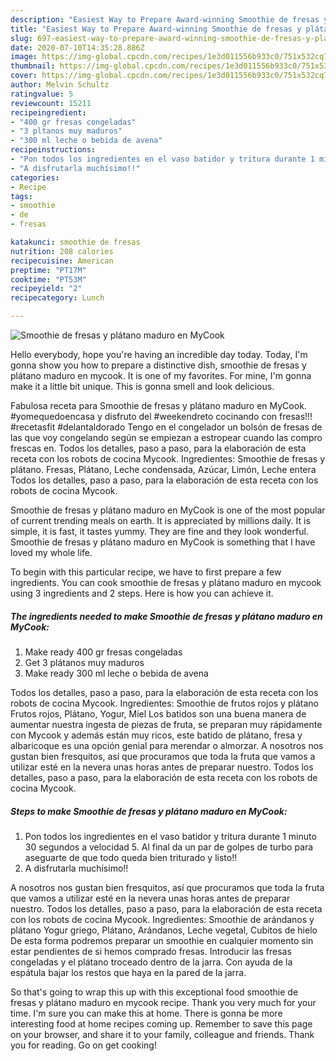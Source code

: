 ```yaml
---
description: "Easiest Way to Prepare Award-winning Smoothie de fresas y plátano maduro en MyCook"
title: "Easiest Way to Prepare Award-winning Smoothie de fresas y plátano maduro en MyCook"
slug: 697-easiest-way-to-prepare-award-winning-smoothie-de-fresas-y-platano-maduro-en-mycook
date: 2020-07-10T14:35:28.886Z
image: https://img-global.cpcdn.com/recipes/1e3d011556b933c0/751x532cq70/smoothie-de-fresas-y-platano-maduro-en-mycook-foto-principal.jpg
thumbnail: https://img-global.cpcdn.com/recipes/1e3d011556b933c0/751x532cq70/smoothie-de-fresas-y-platano-maduro-en-mycook-foto-principal.jpg
cover: https://img-global.cpcdn.com/recipes/1e3d011556b933c0/751x532cq70/smoothie-de-fresas-y-platano-maduro-en-mycook-foto-principal.jpg
author: Melvin Schultz
ratingvalue: 5
reviewcount: 15211
recipeingredient:
- "400 gr fresas congeladas"
- "3 pltanos muy maduros"
- "300 ml leche o bebida de avena"
recipeinstructions:
- "Pon todos los ingredientes en el vaso batidor y tritura durante 1 minuto 30 segundos a velocidad 5. Al final da un par de golpes de turbo para aseguarte de que todo queda bien triturado y listo!!"
- "A disfrutarla muchísimo!!"
categories:
- Recipe
tags:
- smoothie
- de
- fresas

katakunci: smoothie de fresas 
nutrition: 208 calories
recipecuisine: American
preptime: "PT17M"
cooktime: "PT53M"
recipeyield: "2"
recipecategory: Lunch

---
```



![Smoothie de fresas y plátano maduro en MyCook](https://img-global.cpcdn.com/recipes/1e3d011556b933c0/751x532cq70/smoothie-de-fresas-y-platano-maduro-en-mycook-foto-principal.jpg)

Hello everybody, hope you're having an incredible day today. Today, I'm gonna show you how to prepare a distinctive dish, smoothie de fresas y plátano maduro en mycook. It is one of my favorites. For mine, I'm gonna make it a little bit unique. This is gonna smell and look delicious.

Fabulosa receta para Smoothie de fresas y plátano maduro en MyCook. #yomequedoencasa y disfruto del #weekendreto cocinando con fresas!!! #recetasfit #delantaldorado Tengo en el congelador un bolsón de fresas de las que voy congelando según se empiezan a estropear cuando las compro frescas en. Todos los detalles, paso a paso, para la elaboración de esta receta con los robots de cocina Mycook. Ingredientes: Smoothie de fresas y plátano. Fresas, Plátano, Leche condensada, Azúcar, Limón, Leche entera Todos los detalles, paso a paso, para la elaboración de esta receta con los robots de cocina Mycook.

Smoothie de fresas y plátano maduro en MyCook is one of the most popular of current trending meals on earth. It is appreciated by millions daily. It is simple, it is fast, it tastes yummy. They are fine and they look wonderful. Smoothie de fresas y plátano maduro en MyCook is something that I have loved my whole life.


To begin with this particular recipe, we have to first prepare a few ingredients. You can cook smoothie de fresas y plátano maduro en mycook using 3 ingredients and 2 steps. Here is how you can achieve it.

<!--inarticleads1-->

##### The ingredients needed to make Smoothie de fresas y plátano maduro en MyCook:

1. Make ready 400 gr fresas congeladas
1. Get 3 plátanos muy maduros
1. Make ready 300 ml leche o bebida de avena


Todos los detalles, paso a paso, para la elaboración de esta receta con los robots de cocina Mycook. Ingredientes: Smoothie de frutos rojos y plátano Frutos rojos, Plátano, Yogur, Miel Los batidos son una buena manera de aumentar nuestra ingesta de piezas de fruta, se preparan muy rápidamente con Mycook y además están muy ricos, este batido de plátano, fresa y albaricoque es una opción genial para merendar o almorzar. A nosotros nos gustan bien fresquitos, así que procuramos que toda la fruta que vamos a utilizar esté en la nevera unas horas antes de preparar nuestro. Todos los detalles, paso a paso, para la elaboración de esta receta con los robots de cocina Mycook. 

<!--inarticleads2-->

##### Steps to make Smoothie de fresas y plátano maduro en MyCook:

1. Pon todos los ingredientes en el vaso batidor y tritura durante 1 minuto 30 segundos a velocidad 5. Al final da un par de golpes de turbo para aseguarte de que todo queda bien triturado y listo!!
1. A disfrutarla muchísimo!!


A nosotros nos gustan bien fresquitos, así que procuramos que toda la fruta que vamos a utilizar esté en la nevera unas horas antes de preparar nuestro. Todos los detalles, paso a paso, para la elaboración de esta receta con los robots de cocina Mycook. Ingredientes: Smoothie de arándanos y plátano Yogur griego, Plátano, Arándanos, Leche vegetal, Cubitos de hielo De esta forma podremos preparar un smoothie en cualquier momento sin estar pendientes de si hemos comprado fresas. Introducir las fresas congeladas y el plátano troceado dentro de la jarra. Con ayuda de la espátula bajar los restos que haya en la pared de la jarra. 

So that's going to wrap this up with this exceptional food smoothie de fresas y plátano maduro en mycook recipe. Thank you very much for your time. I'm sure you can make this at home. There is gonna be more interesting food at home recipes coming up. Remember to save this page on your browser, and share it to your family, colleague and friends. Thank you for reading. Go on get cooking!
